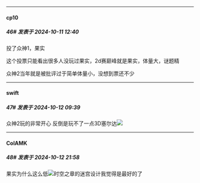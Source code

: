 ﻿
*****

####  cp10  
##### 46#       发表于 2024-10-11 12:40

投了众神1，果实

这个投票只能看出很多人没玩过果实，2d赛巅峰就是果实，体量大，谜题精

众神2当年就是被批评过于简单体量小，没想到票还不少


*****

####  swift  
##### 47#       发表于 2024-10-12 09:39

众神2玩的非常开心 反倒是玩不了一点3D塞尔达<img src="https://static.saraba1st.com/image/smiley/face2017/001.png" referrerpolicy="no-referrer">


*****

####  ColAMK  
##### 48#       发表于 2024-10-12 21:58

果实为什么这么低<img src="https://static.saraba1st.com/image/smiley/face2017/068.png" referrerpolicy="no-referrer">时空之章的迷宫设计我觉得是最好的了

